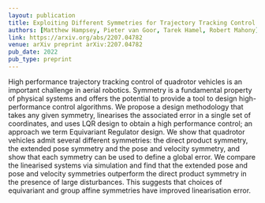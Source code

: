 ```yaml
---
layout: publication
title: Exploiting Different Symmetries for Trajectory Tracking Control with Application to Quadrotors
authors: [Matthew Hampsey, Pieter van Goor, Tarek Hamel, Robert Mahony]
link: https://arxiv.org/abs/2207.04782
venue: arXiv preprint arXiv:2207.04782
pub_date: 2022
pub_type: preprint
---
```


High performance trajectory tracking control of quadrotor vehicles is an important challenge in aerial robotics. Symmetry is a fundamental property of physical systems and offers the potential to provide a tool to design high-performance control algorithms. We propose a design methodology that takes any given symmetry, linearises the associated error in a single set of coordinates, and uses LQR design to obtain a high performance control; an approach we term Equivariant Regulator design. We show that quadrotor vehicles admit several different symmetries: the direct product symmetry, the extended pose symmetry and the pose and velocity symmetry, and show that each symmetry can be used to define a global error. We compare the linearised systems via simulation and find that the extended pose and pose and velocity symmetries outperform the direct product symmetry in the presence of large disturbances. This suggests that choices of equivariant and group affine symmetries have improved linearisation error.
